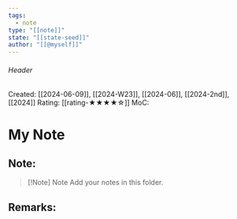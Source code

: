 ```yaml
---
tags:
  - note
type: "[[note]]"
state: "[[state-seed]]"
author: "[[@myself]]"
---
```

###### Header
Created: [[2024-06-09]], [[2024-W23]], [[2024-06]], [[2024-2nd]], [[2024]]
Rating: [[rating-★★★★☆]]
MoC: 
# My Note

## Note:

>[!Note] Note
>Add your notes in this folder.

## Remarks: